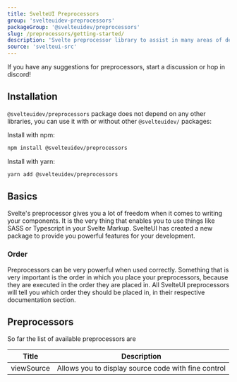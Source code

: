 ```yaml
---
title: SvelteUI Preprocessors
group: 'svelteuidev-preprocessors'
packageGroup: '@svelteuidev/preprocessors'
slug: /preprocessors/getting-started/
description: 'Svelte preprocessor library to assist in many areas of development'
source: 'svelteui-src'
---
```


<script>
    import { Alert, Space } from "@svelteuidev/core";
	import { ExclamationTriangle } from 'radix-icons-svelte';
    import { Heading, CodeBlock } from 'components';
</script>

<Heading />

<Alert icon={ExclamationTriangle} title="INFO" color="indigo" variant='filled'>
    If you have any suggestions for preprocessors, start a discussion or hop in discord!
</Alert>

## Installation

`@svelteuidev/preprocessors` package does not depend on any other libraries, you can use it with or without other `@svelteuidev/` packages:

Install with npm:

```bash
npm install @svelteuidev/preprocessors
```

Install with yarn:

```bash
yarn add @svelteuidev/preprocessors
```

## Basics

Svelte's preprocessor gives you a lot of freedom when it comes to writing your components. It is the very thing that enables you to use things like SASS or Typescript in your Svelte Markup. SvelteUI has created a new package to provide you powerful features for your development.

### Order

Preprocessors can be very powerful when used correctly. Something that is very important is the order in which you place your preprocessors, because they are executed in the order they are placed in. All SvelteUI preprocessors will tell you which order they should be placed in, in their respective documentation section.

## Preprocessors

So far the list of available preprocessors are

| Title      | Description                                         |
| ---------- | --------------------------------------------------- |
| viewSource | Allows you to display source code with fine control |
